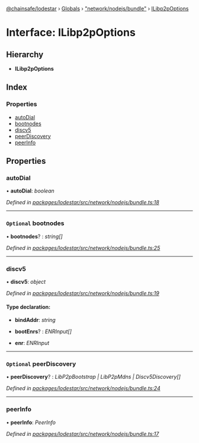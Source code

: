 [@chainsafe/lodestar](../README.md) › [Globals](../globals.md) › ["network/nodejs/bundle"](../modules/_network_nodejs_bundle_.md) › [ILibp2pOptions](_network_nodejs_bundle_.ilibp2poptions.md)

# Interface: ILibp2pOptions

## Hierarchy

* **ILibp2pOptions**

## Index

### Properties

* [autoDial](_network_nodejs_bundle_.ilibp2poptions.md#autodial)
* [bootnodes](_network_nodejs_bundle_.ilibp2poptions.md#optional-bootnodes)
* [discv5](_network_nodejs_bundle_.ilibp2poptions.md#discv5)
* [peerDiscovery](_network_nodejs_bundle_.ilibp2poptions.md#optional-peerdiscovery)
* [peerInfo](_network_nodejs_bundle_.ilibp2poptions.md#peerinfo)

## Properties

###  autoDial

• **autoDial**: *boolean*

*Defined in [packages/lodestar/src/network/nodejs/bundle.ts:18](https://github.com/ChainSafe/lodestar/blob/a092bb827/packages/lodestar/src/network/nodejs/bundle.ts#L18)*

___

### `Optional` bootnodes

• **bootnodes**? : *string[]*

*Defined in [packages/lodestar/src/network/nodejs/bundle.ts:25](https://github.com/ChainSafe/lodestar/blob/a092bb827/packages/lodestar/src/network/nodejs/bundle.ts#L25)*

___

###  discv5

• **discv5**: *object*

*Defined in [packages/lodestar/src/network/nodejs/bundle.ts:19](https://github.com/ChainSafe/lodestar/blob/a092bb827/packages/lodestar/src/network/nodejs/bundle.ts#L19)*

#### Type declaration:

* **bindAddr**: *string*

* **bootEnrs**? : *ENRInput[]*

* **enr**: *ENRInput*

___

### `Optional` peerDiscovery

• **peerDiscovery**? : *LibP2pBootstrap | LibP2pMdns | Discv5Discovery[]*

*Defined in [packages/lodestar/src/network/nodejs/bundle.ts:24](https://github.com/ChainSafe/lodestar/blob/a092bb827/packages/lodestar/src/network/nodejs/bundle.ts#L24)*

___

###  peerInfo

• **peerInfo**: *PeerInfo*

*Defined in [packages/lodestar/src/network/nodejs/bundle.ts:17](https://github.com/ChainSafe/lodestar/blob/a092bb827/packages/lodestar/src/network/nodejs/bundle.ts#L17)*

